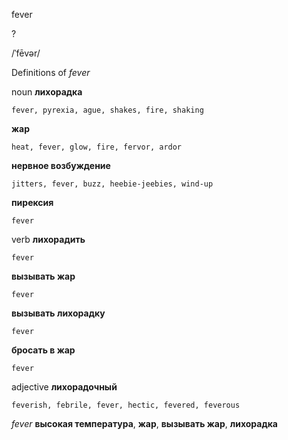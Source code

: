 fever

?

/ˈfēvər/

Definitions of _fever_

noun
**лихорадка**

    fever, pyrexia, ague, shakes, fire, shaking
**жар**

    heat, fever, glow, fire, fervor, ardor
**нервное возбуждение**

    jitters, fever, buzz, heebie-jeebies, wind-up
**пирексия**

    fever

verb
**лихорадить**

    fever
**вызывать жар**

    fever
**вызывать лихорадку**

    fever
**бросать в жар**

    fever

adjective
**лихорадочный**

    feverish, febrile, fever, hectic, fevered, feverous

_fever_
**высокая температура**, **жар**, **вызывать жар**, **лихорадка**